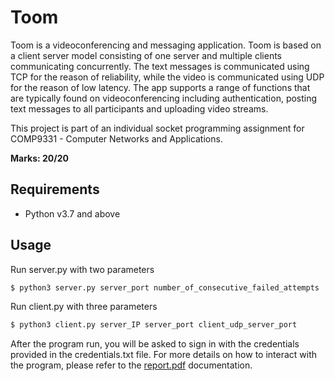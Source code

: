 # Toom
Toom is a videoconferencing and messaging application. Toom is based on a client server model consisting of one server and multiple clients communicating concurrently. The text messages is communicated using TCP for the reason of reliability, while the video  is communicated using UDP for the reason of low latency. The app supports a range of functions that are typically found on videoconferencing including authentication, posting text messages to all participants and uploading video streams.

This project is part of an individual socket programming assignment for COMP9331 - Computer Networks and Applications.

**Marks: 20/20**

## Requirements
- Python v3.7 and above

## Usage

Run server.py with two parameters

```bash
$ python3 server.py server_port number_of_consecutive_failed_attempts
```

Run client.py with three parameters

```bash
$ python3 client.py server_IP server_port client_udp_server_port
```

After the program run, you will be asked to sign in with the credentials provided in the credentials.txt file.
For more details on how to interact with the program, please refer to the [report.pdf](https://github.com/promie/toom/blob/main/report.pdf) documentation.
